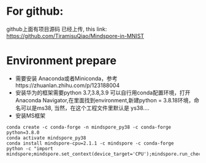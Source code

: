 # For github:
github上面有项目源码 已经上传, this link: https://github.com/TiramisuQiao/Mindspore-in-MNIST
# Environment prepare

 - 需要安装 Anaconda或者Miniconda，参考https://zhuanlan.zhihu.com/p/123188004
- 安装华为的框架需要python 3.7,3.8,3.9 可以自行用conda配置环境，打开Anaconda Navigator,在里面找到environment,新建python = 3.8.18环境，命名可以是ms38, 当然，在这个工程文件里默认是 ys38....
- 安装MS框架
```
conda create -c conda-forge -n mindspore_py38 -c conda-forge python=3.8.0
conda activate mindspore_py38
conda install mindspore-cpu=2.1.1 -c mindspore -c conda-forge
python -c "import mindspore;mindspore.set_context(device_target='CPU');mindspore.run_check()"
```
